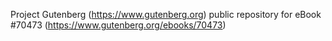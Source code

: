 Project Gutenberg (https://www.gutenberg.org) public repository for
eBook #70473 (https://www.gutenberg.org/ebooks/70473)
